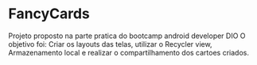 # FancyCards
Projeto proposto na parte pratica do bootcamp android developer DIO
O objetivo foi: Criar os layouts das telas, utilizar o Recycler view, Armazenamento local e realizar o compartilhamento dos cartoes criados.

